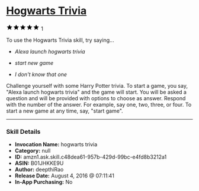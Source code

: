 # [Hogwarts Trivia](http://alexa.amazon.com/#skills/amzn1.ask.skill.c48dea61-957b-429d-99bc-e4fd8b3212a1)
![5 stars](../../images/ic_star_black_18dp_1x.png)![5 stars](../../images/ic_star_black_18dp_1x.png)![5 stars](../../images/ic_star_black_18dp_1x.png)![5 stars](../../images/ic_star_black_18dp_1x.png)![5 stars](../../images/ic_star_black_18dp_1x.png) 1

To use the Hogwarts Trivia skill, try saying...

* *Alexa launch hogwarts trivia*

* *start new game*

* *I don't know that one*

Challenge yourself with some Harry Potter trivia.
To start a game, you say, "Alexa launch hogwarts trivia" and the game will start. 
You will be asked a question and will be provided with options to choose as answer. 
Respond with the number of the answer.
For example, say one, two, three, or four. 
To start a new game at any time, say, "start game".

***

### Skill Details

* **Invocation Name:** hogwarts trivia
* **Category:** null
* **ID:** amzn1.ask.skill.c48dea61-957b-429d-99bc-e4fd8b3212a1
* **ASIN:** B01JHKKE9U
* **Author:** deepthiRao
* **Release Date:** August 4, 2016 @ 07:11:41
* **In-App Purchasing:** No
